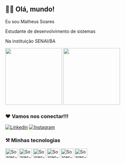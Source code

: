 ## 👨‍💻 Olá, mundo!

Eu sou Matheus Soares

Estudante de desenvolvimento de sistemas

Na instituição SENAI/BA

<div>

  <img height="180em" src="https://github-readme-stats.vercel.app/api?username=SoaresCRF&show_icons=true&theme=tokyonight"/>
  
   <img height="180em" src="https://github-readme-stats.vercel.app/api/top-langs/?username=SoaresCRF&layout=compact&theme=tokyonight"/>

</div>

### ❤️ Vamos nos conectar!!!

[![Linkedin](https://img.shields.io/badge/LinkedIn-0077B5?style=for-the-badge&logo=linkedin&logoColor=white)](https://www.linkedin.com/in/matheus-soares-0569b8251/)
[![Instagram](https://img.shields.io/badge/Instagram-E4405F?style=for-the-badge&logo=instagram&logoColor=white)](https://www.instagram.com/soarescrf_/)

### ⚒️ Minhas tecnologias

<div>
  <img align="center" alt="Soares-html" height="30" width="40" src="https://cdn.jsdelivr.net/gh/devicons/devicon/icons/html5/html5-original.svg"/>
  <img align="center" alt="Soares-css3" height="30" width="40" src="https://cdn.jsdelivr.net/gh/devicons/devicon/icons/css3/css3-original.svg"/>
  <img align="center" alt="Soares-php" height="30" width="40" src="https://cdn.jsdelivr.net/gh/devicons/devicon/icons/php/php-original.svg"/>
  <img align="center" alt="Soares-python" height="30" width="40" src="https://cdn.jsdelivr.net/gh/devicons/devicon/icons/python/python-original.svg"/>
  <img align="center" alt="Soares-java" height="30" width="40" src="https://cdn.jsdelivr.net/gh/devicons/devicon/icons/java/java-original.svg"/>
  <img align="center" alt="Soares-mysql" height="30" width="40" src="https://cdn.jsdelivr.net/gh/devicons/devicon/icons/mysql/mysql-original.svg"/>
</div>
